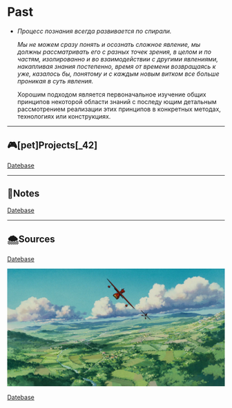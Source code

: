 # Past

- *Процесс познания всегда развивается по спирали.*
    
    *Мы не можем сразу понять и осознать сложное явление, мы должны рассматривать его с разных точек зрения, в целом и по частям, изолированно и во взаимодействии с другими явлениями, накапливая знания постепенно, время от времени возвращаясь к уже, казалось бы, понятому и с каждым новым витком все больше проникая в суть явления.*
    
    Хорошим подходом является первоначальное изучение общих принципов некоторой области знаний с последу­ ющим детальным рассмотрением реализации этих принципов в конкретных методах, технологиях или конструкциях.
    

---

## 🎮[pet]Projects[_42]

[ Datebase](Past%20fc6e8/Datebase%208bf1f.csv)

---

## 🍃Notes

[ Datebase](Past%20fc6e8/Datebase%20924a6.csv)

---

## 🌨Sources

[ Datebase](Past%20fc6e8/Datebase%2060012.csv)

![Past%20fc6e8/661733.jpg](Past%20fc6e8/661733.jpg)

[ Datebase](Past%20fc6e8/Datebase%20db38d.csv)